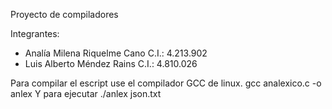 
Proyecto de compiladores

Integrantes: 
- Analía Milena Riquelme Cano C.I.: 4.213.902
- Luis Alberto Méndez Rains C.I.: 4.810.026

Para compilar el escript use el compilador GCC de linux. gcc analexico.c -o anlex
Y para ejecutar ./anlex json.txt


